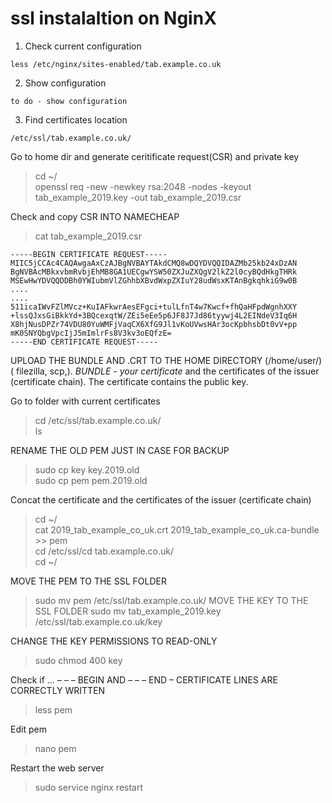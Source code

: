 # ssl instalaltion on NginX


1. Check current configuration
```console
less /etc/nginx/sites-enabled/tab.example.co.uk
```
2. Show configuration
```console
to do - show configuration
```

3. Find certificates location
```console
/etc/ssl/tab.example.co.uk/
```

Go to home dir and generate ceritificate request(CSR) and private key
>cd ~/  
>openssl req -new -newkey rsa:2048 -nodes -keyout tab_example_2019.key -out tab_example_2019.csr

Check and copy CSR INTO NAMECHEAP
>cat tab_example_2019.csr
```
-----BEGIN CERTIFICATE REQUEST-----
MIIC5jCCAc4CAQAwgaAxCzAJBgNVBAYTAkdCMQ8wDQYDVQQIDAZMb25kb24xDzAN
BgNVBAcMBkxvbmRvbjEhMB8GA1UECgwYSW50ZXJuZXQgV2lkZ2l0cyBQdHkgTHRk
MSEwHwYDVQQDDBh0YWIubmVlZGhhbXBvdWxpZXIuY28udWsxKTAnBgkqhkiG9w0B
....
....
511icaIWvFZlMVcz+KuIAFkwrAesEFgci+tulLfnT4w7Kwcf+fhQaHFpdWgnhXXY
+lssQJxsGiBkkYd+3BQcexqtW/ZEi5eEe5p6JF8J7Jd86tyywj4L2EINdeV3Iq6H
X8hjNusDPZr74VDU80YuWMFjVaqCX6XfG9Jl1vKoUVwsHAr3ocKpbhsbDt0vV+pp
mK0SNYQbgVpcIjJ5mImlrFs8V3kv3oEQfzE=
-----END CERTIFICATE REQUEST-----
```

UPLOAD THE BUNDLE AND .CRT TO THE HOME DIRECTORY (/home/user/) ( filezilla, scp,).
*BUNDLE - your certificate* and the certificates of the issuer (certificate chain). The certificate contains the public key.

Go to folder with current certificates
>cd /etc/ssl/tab.example.co.uk/  
>ls

RENAME THE OLD PEM JUST IN CASE FOR BACKUP
>sudo cp key key.2019.old   
>sudo cp pem pem.2019.old  

Concat the certificate and the certificates of the issuer (certificate chain) 
> cd ~/  
> cat 2019_tab_example_co_uk.crt 2019_tab_example_co_uk.ca-bundle >> pem  
> cd /etc/ssl/cd tab.example.co.uk/  
> cd ~/  

MOVE THE PEM TO THE SSL FOLDER
>sudo mv pem /etc/ssl/tab.example.co.uk/
MOVE THE KEY TO THE SSL FOLDER
>sudo mv tab_example_2019.key /etc/ssl/tab.example.co.uk/key 

CHANGE THE KEY PERMISSIONS TO READ-ONLY
>sudo chmod 400 key

Check if ... – – – BEGIN AND – – – END – CERTIFICATE LINES ARE CORRECTLY WRITTEN
>less pem

Edit pem
>nano pem  

Restart the web server
>sudo service nginx restart
